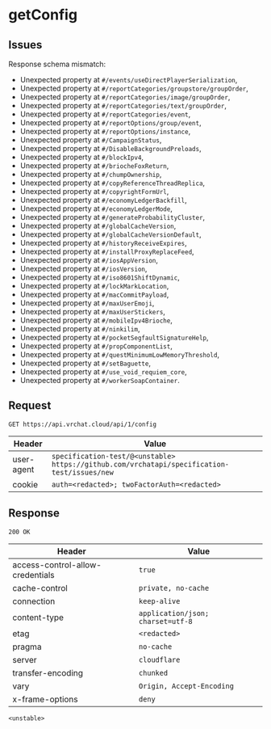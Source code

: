 # getConfig

## Issues
Response schema mismatch:
* Unexpected property at ``#/events/useDirectPlayerSerialization``,
* Unexpected property at ``#/reportCategories/groupstore/groupOrder``,
* Unexpected property at ``#/reportCategories/image/groupOrder``,
* Unexpected property at ``#/reportCategories/text/groupOrder``,
* Unexpected property at ``#/reportCategories/event``,
* Unexpected property at ``#/reportOptions/group/event``,
* Unexpected property at ``#/reportOptions/instance``,
* Unexpected property at ``#/CampaignStatus``,
* Unexpected property at ``#/DisableBackgroundPreloads``,
* Unexpected property at ``#/blockIpv4``,
* Unexpected property at ``#/briocheFoxReturn``,
* Unexpected property at ``#/chumpOwnership``,
* Unexpected property at ``#/copyReferenceThreadReplica``,
* Unexpected property at ``#/copyrightFormUrl``,
* Unexpected property at ``#/economyLedgerBackfill``,
* Unexpected property at ``#/economyLedgerMode``,
* Unexpected property at ``#/generateProbabilityCluster``,
* Unexpected property at ``#/globalCacheVersion``,
* Unexpected property at ``#/globalCacheVersionDefault``,
* Unexpected property at ``#/historyReceiveExpires``,
* Unexpected property at ``#/installProxyReplaceFeed``,
* Unexpected property at ``#/iosAppVersion``,
* Unexpected property at ``#/iosVersion``,
* Unexpected property at ``#/iso8601ShiftDynamic``,
* Unexpected property at ``#/lockMarkLocation``,
* Unexpected property at ``#/macCommitPayload``,
* Unexpected property at ``#/maxUserEmoji``,
* Unexpected property at ``#/maxUserStickers``,
* Unexpected property at ``#/mobileIpv4Brioche``,
* Unexpected property at ``#/ninkilim``,
* Unexpected property at ``#/pocketSegfaultSignatureHelp``,
* Unexpected property at ``#/propComponentList``,
* Unexpected property at ``#/questMinimumLowMemoryThreshold``,
* Unexpected property at ``#/setBaguette``,
* Unexpected property at ``#/use_void_requiem_core``,
* Unexpected property at ``#/workerSoapContainer``.
## Request
`GET https://api.vrchat.cloud/api/1/config`

| Header | Value |
| ------ | ----- |
| user-agent | `specification-test/@<unstable> https://github.com/vrchatapi/specification-test/issues/new` |
| cookie | `auth=<redacted>; twoFactorAuth=<redacted>` |


## Response
`200 OK`

| Header | Value |
| ------ | ----- |
| access-control-allow-credentials | `true` |
| cache-control | `private, no-cache` |
| connection | `keep-alive` |
| content-type | `application/json; charset=utf-8` |
| etag | `<redacted>` |
| pragma | `no-cache` |
| server | `cloudflare` |
| transfer-encoding | `chunked` |
| vary | `Origin, Accept-Encoding` |
| x-frame-options | `deny` |

```jsonc
<unstable>
```
